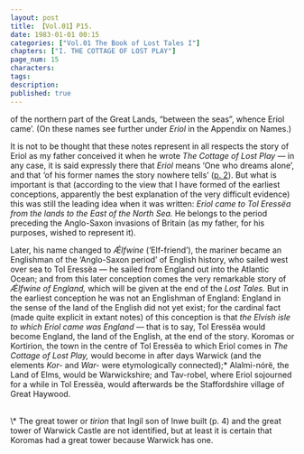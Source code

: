 ```yaml
---
layout: post
title: 【Vol.01】P15.
date: 1983-01-01 00:15
categories: ["Vol.01 The Book of Lost Tales I"]
chapters: ["I. THE COTTAGE OF LOST PLAY"]
page_num: 15
characters: 
tags: 
description: 
published: true
---
```


<p style="text-indent: 0;">
of the northern part of the Great Lands, “between the seas”, whence Eriol came’. (On these names see further under <I>Eriol </I>in the Appendix on Names.)
</p>

It is not to be thought that these notes represent in all respects the story of Eriol as my father conceived it when he wrote <I>The Cottage of Lost Play — </I>in any case, it is said expressly there that <I>Eriol </I>means ‘One who dreams alone’, and that ‘of his former names the story nowhere tells’ ([p. 2](/MiddleEarth/vol01-p2)). But what is important is that (according to the view that I have formed of the earliest conceptions, apparently the best explanation of the very difficult evidence) this was still the leading idea when it was written: <I>Eriol came to Tol Eressëa from the lands to the East of the North Sea. </I>He belongs to the period preceding the Anglo-Saxon invasions of Britain (as my father, for his purposes, wished to represent it).

Later, his name changed to <I>Ǽlfwine </I>(‘Elf-friend’), the mariner became an Englishman of the ‘Anglo-Saxon period’ of English history, who sailed west over sea to Tol Eressëa — he sailed from England out into the Atlantic Ocean; and from this later conception comes the very remarkable story of <I>Ǽlfwine of England, </I>which will be given at the end of the <I>Lost Tales. </I>But in the earliest conception he was not an Englishman of England: England in the sense of the land of the English did not yet exist; for the cardinal fact (made quite explicit in extant notes) of this conception is that <I>the Elvish isle to which Eriol came was England — </I>that is to say, Tol Eressëa would become England, the land of the English, at the end of the story. Koromas or Kortirion, the town in the centre of Tol Eressëa to which Eriol comes in <I>The Cottage of Lost Play, </I>would become in after days Warwick (and the elements <I>Kor- </I>and <I>War- </I>were etymologically connected);\* Alalmi-nórë, the Land of Elms, would be Warwickshire; and Tav-robel, where Eriol sojourned for a while in Tol Eressëa, would afterwards be the Staffordshire village of Great Haywood.

<br>
\* The great tower or <I>tirion </I>that Ingil son of Inwe built (p. 4) and the great tower of Warwick Castle are not identified, but at least it is certain that Koromas had a great tower because Warwick has one.

